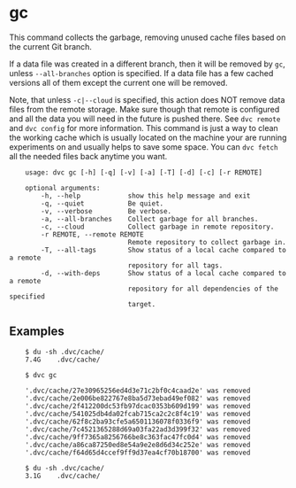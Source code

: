 # gc

This command collects the garbage, removing unused cache files based on the
current Git branch.

If a data file was created in a different branch, then it will be removed by
`gc`, unless `--all-branches` option is specified. If a data file has a few
cached versions all of them except the current one will be removed.

Note, that unless `-c|--cloud` is specified, this action does NOT remove data
files from the remote storage. Make sure though that remote is configured and
all the data you will need in the future  is pushed there. See `dvc remote`
and `dvc config` for more information. This command is just a way to clean the
working cache which is usually located on the machine your are running
experiments on and usually helps to save some space. You can `dvc fetch` all
the needed files back anytime you want.

```usage
    usage: dvc gc [-h] [-q] [-v] [-a] [-T] [-d] [-c] [-r REMOTE] 

    optional arguments:
        -h, --help            show this help message and exit
        -q, --quiet           Be quiet.
        -v, --verbose         Be verbose.
        -a, --all-branches    Collect garbage for all branches.
        -c, --cloud           Collect garbage in remote repository.
        -r REMOTE, --remote REMOTE
                              Remote repository to collect garbage in.
        -T, --all-tags        Show status of a local cache compared to a remote
                              repository for all tags.
        -d, --with-deps       Show status of a local cache compared to a remote
                              repository for all dependencies of the specified
                              target.
```

## Examples

```dvc
    $ du -sh .dvc/cache/
    7.4G    .dvc/cache/

    $ dvc gc

    '.dvc/cache/27e30965256ed4d3e71c2bf0c4caad2e' was removed
    '.dvc/cache/2e006be822767e8ba5d73ebad49ef082' was removed
    '.dvc/cache/2f412200dc53fb97dcac0353b609d199' was removed
    '.dvc/cache/541025db4da02fcab715ca2c2c8f4c19' was removed
    '.dvc/cache/62f8c2ba93cfe5a6501136078f0336f9' was removed
    '.dvc/cache/7c4521365288d69a03fa22ad3d399f32' was removed
    '.dvc/cache/9ff7365a8256766be8c363fac47fc0d4' was removed
    '.dvc/cache/a86ca87250ed8e54a9e2e8d6d34c252e' was removed
    '.dvc/cache/f64d65d4ccef9ff9d37ea4cf70b18700' was removed

    $ du -sh .dvc/cache/
    3.1G    .dvc/cache/
```
